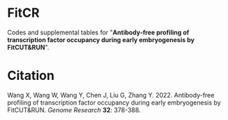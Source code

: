 # FitCR
Codes and supplemental tables for "**Antibody-free profiling of transcription factor occupancy during early embryogenesis by FitCUT&RUN**".



# Citation
Wang X, Wang W, Wang Y, Chen J, Liu G, Zhang Y. 2022. Antibody-free profiling of transcription factor occupancy during early embryogenesis by FitCUT&RUN. *Genome Research* **32**: 378-388.  

